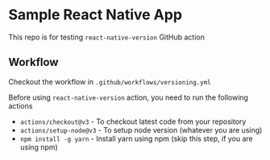 # Sample React Native App

This repo is for testing `react-native-version` GitHub action

## Workflow

Checkout the workflow in `.github/workflows/versioning.yml`

Before using `react-native-version` action, you need to run the following actions

- `actions/checkout@v3` - To checkout latest code from your repository
- `actions/setup-node@v3` - To setup node version (whatever you are using)
- `npm install -g yarn` - Install yarn using npm (skip this step, if you are using npm)
